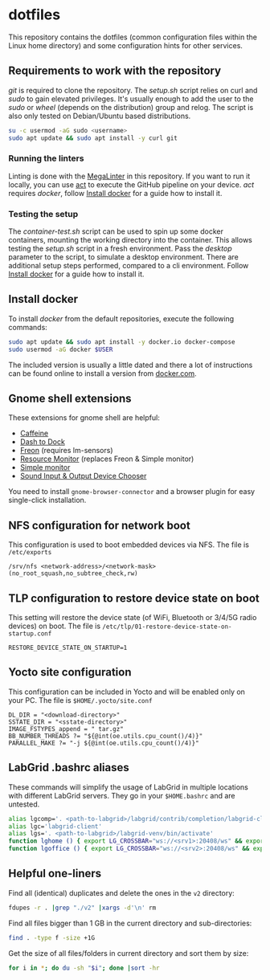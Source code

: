 # dotfiles

This repository contains the dotfiles (common configuration files within the
Linux home directory) and some configuration hints for other services.

## Requirements to work with the repository

*git* is required to clone the repository. The *setup.sh* script relies on
curl and *sudo* to gain elevated privileges. It's usually enough to add the
user to the *sudo* or *wheel* (depends on the distribution) group and relog.
The script is also only tested on Debian/Ubuntu based distributions.

```bash
su -c usermod -aG sudo <username>
sudo apt update && sudo apt install -y curl git
```

### Running the linters

Linting is done with the [MegaLinter](https://megalinter.io/) in this
repository. If you want to run it locally, you can use
[act](https://github.com/nektos/act) to execute the GitHub pipeline on your
device. *act* requires *docker*, follow [Install docker](#install-docker) for a
guide how to install it.

### Testing the setup

The *container-test.sh* script can be used to spin up some docker containers,
mounting the working directory into the container. This allows testing the
*setup.sh* script in a fresh environment. Pass the *desktop* parameter to the
script, to simulate a desktop environment. There are additional setup steps
performed, compared to a cli environment. Follow
[Install docker](#install-docker) for a guide how to install it.

## Install docker

To install *docker* from the default repositories, execute the following
commands:

```bash
sudo apt update && sudo apt install -y docker.io docker-compose
sudo usermod -aG docker $USER
```

The included version is usually a little dated and there a lot of instructions
can be found online to install a version from
[docker.com](https://www.docker.com/).

## Gnome shell extensions

These extensions for gnome shell are helpful:

- [Caffeine](https://extensions.gnome.org/extension/517/caffeine/)
- [Dash to Dock](https://extensions.gnome.org/extension/307/dash-to-dock/)
- [Freon](https://extensions.gnome.org/extension/841/freon/) (requires
  lm-sensors)
- [Resource Monitor](https://extensions.gnome.org/extension/1634/resource-monitor/)
  (replaces Freon & Simple monitor)
- [Simple monitor](https://extensions.gnome.org/extension/3891/simple-monitor/)
- [Sound Input & Output Device Chooser](https://extensions.gnome.org/extension/906/sound-output-device-chooser/)

You need to install `gnome-browser-connector` and a browser plugin for easy
single-click installation.

## NFS configuration for network boot

This configuration is used to boot embedded devices via NFS. The file is
`/etc/exports`

```text
/srv/nfs <network-address>/<network-mask>(no_root_squash,no_subtree_check,rw)
```

## TLP configuration to restore device state on boot

This setting will restore the device state (of WiFi, Bluetooth or 3/4/5G radio
devices) on boot. The file is
`/etc/tlp/01-restore-device-state-on-startup.conf`

```text
RESTORE_DEVICE_STATE_ON_STARTUP=1
```

## Yocto site configuration

This configuration can be included in Yocto and will be enabled only on your
PC. The file is `$HOME/.yocto/site.conf`

```text
DL_DIR = "<download-directory>"
SSTATE_DIR = "<sstate-directory>"
IMAGE_FSTYPES_append = " tar.gz"
BB_NUMBER_THREADS ?= "${@int(oe.utils.cpu_count()/4)}"
PARALLEL_MAKE ?= "-j ${@int(oe.utils.cpu_count()/4)}"
```

## LabGrid .bashrc aliases

These commands will simplify the usage of LabGrid in multiple locations with
different LabGrid servers. They go in your `$HOME.bashrc` and are untested.

```bash
alias lgcomp='. <path-to-labgrid>/labgrid/contrib/completion/labgrid-client.bash && complete -F _labgrid_client lgc'
alias lgc='labgrid-client'
alias lgs='. <path-to-labgrid>/labgrid-venv/bin/activate'
function lghome () { export LG_CROSSBAR="ws://<srv1>:20408/ws" && export LG_PLACE=<place> && export LG_ENV=<environment>.yaml && lgs && lgcomp ; }
function lgoffice () { export LG_CROSSBAR="ws://<srv2>:20408/ws" && export LG_PLACE=<place> && export LG_ENV=<environment>.yaml && lgs && lgcomp ; }
```

## Helpful one-liners

Find all (identical) duplicates and delete the ones in the `v2` directory:

```bash
fdupes -r . |grep "./v2" |xargs -d'\n' rm
```

Find all files bigger than 1 GB in the current directory and sub-directories:

```bash
find . -type f -size +1G
```

Get the size of all files/folders in current directory and sort them by size:

```bash
for i in *; do du -sh "$i"; done |sort -hr
```
